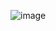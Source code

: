 ![image](https://github.com/Akhrorbek1998/Akhrorbek1998/assets/124816017/26ddcad9-1759-41b1-aeb2-151d614517b6)
